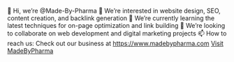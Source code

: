 👋 Hi, we’re @Made-By-Pharma
👀 We’re interested in website design, SEO, content creation, and backlink generation
🌱 We’re currently learning the latest techniques for on-page optimization and link building
💞️ We’re looking to collaborate on web development and digital marketing projects
📫 How to reach us:
Check out our business at https://www.madebypharma.com
<a href="https://www.madebypharma.com" target="_blank" rel="follow" title="MadeByPharma Homepage">Visit MadeByPharma</a>

<!---
Made-By-Pharma/Made-By-Pharma is a ✨ special ✨ repository because its `README.md` (this file) appears on your GitHub profile.
You can click the Preview link to take a look at your changes.
--->

